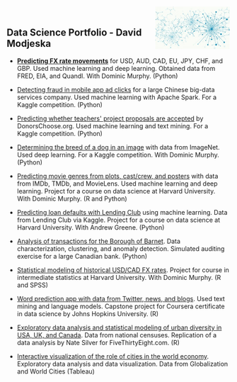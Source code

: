 <img align='right' height='96' src='https://github.com/dmodjeska/portfolio/blob/master/ds2.jpg'> 
&nbsp;

## Data Science Portfolio - David Modjeska

* [**Predicting FX rate movements**](https://github.com/dmodjeska/predict_fx_rate_movements) for USD, AUD, CAD, EU, JPY, CHF, and GBP. Used machine learning and deep learning. Obtained data from FRED, EIA, and Quandl. With Dominic Murphy. (Python)

* [Detecting fraud in mobile app ad clicks](https://github.com/dmodjeska/talking_data) for a large Chinese big-data services company. Used machine learning with Apache Spark. For a Kaggle competition. (Python)

* [Predicting whether teachers' project proposals are accepted](https://github.com/dmodjeska/donors_choose) by DonorsChoose.org. Used machine learning and text mining. For a Kaggle competition. (Python)

* [Determining the breed of a dog in an image](https://github.com/dmodjeska/dog_breed_identification) with data from ImageNet. Used deep learning. For a Kaggle competition. With Dominic Murphy. (Python)

* [Predicting movie genres from plots, cast/crew, and posters](https://github.com/dmodjeska/cs109b) with data from IMDb, TMDb, and MovieLens. Used machine learning and deep learning. Project for a course on data science at Harvard University. With Dominic Murphy. (R and Python)

* [Predicting loan defaults with Lending Club](https://github.com/dmodjeska/cs109a) using machine learning. Data from Lending Club via Kaggle. Project for a course on data science at Harvard University. With Andrew Greene. (Python)

* [Analysis of transactions for the Borough of Barnet](https://github.com/dmodjeska/barnet_transactions). Data characterization, clustering, and anomaly detection. Simulated auditing exercise for a large Canadian bank. (Python)

* [Statistical modeling of historical USD/CAD FX rates](https://github.com/dmodjeska/usd_cad_fx). Project for course in intermediate statistics at Harvard University. With Dominic Murphy. (R and SPSS)

* [Word prediction app with data from Twitter, news, and blogs](https://github.com/dmodjeska/word-predictor). Used text mining and language models. Capstone project for Coursera certificate in data science by Johns Hopkins University. (R)

* [Exploratory data analysis and statistical modeling of urban diversity in USA, UK, and Canada](https://github.com/dmodjeska/diversity). Data from national censuses. Replication of a data analysis by Nate Silver for FiveThirtyEight.com. (R)

* [Interactive visualization of the role of cities in the world economy](https://public.tableau.com/profile/david.modjeska#!/vizhome/GlobalCities_2/CitiesView). Exploratory data analysis and data visualization. Data from Globalization and World Cities (Tableau)
